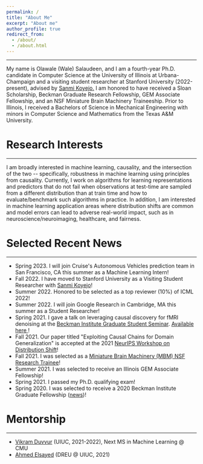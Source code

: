 ```yaml
---
permalink: /
title: "About Me"
excerpt: "About me"
author_profile: true
redirect_from: 
  - /about/
  - /about.html
---
```


---
My name is Olawale (Wale) Salaudeen, and I am a fourth-year Ph.D. candidate in Computer Science at the University of Illinois at Urbana-Champaign and a visiting student researcher at Stanford University (2022-present), advised by <a href="http://sanmi.cs.illinois.edu/" target="_blank">Sanmi Koyejo.</a> I am honored to have received a Sloan Scholarship, Beckman Graduate Research Fellowship, GEM Associate Fellowship, and an NSF Miniature Brain Machinery Traineeship. Prior to Illinois, I received a Bachelors of Science in Mechanical Engineering with minors in Computer Science and Mathematics from the Texas A&M University.

# Research Interests
---
I am broadly interested in machine learning, causality, and the intersection of the two -- specifically, robustness in machine learning using principles from causality. Currently, I work on algorithms for learning representations and predictors that do not fail when observations at test-time are sampled from a different distribution than at train time and how to evaluate/benchmark such algorithms in practice. In addition, I am interested in machine learning application areas where distribution shifts are common and model errors can lead to adverse real-world impact, such as in neuroscience/neuroimaging, healthcare, and fairness.

# Selected Recent News
---
* Spring 2023. I will join Cruise's Autonomous Vehicles prediction team in San Francisco, CA this summer as a Machine Learning Intern!
* Fall 2022. I have moved to Stanford University as a Visiting Student Researcher with <a href="http://sanmi.cs.illinois.edu/" target="_blank">Sanmi Koyejo</a>! 
* Summer 2022. Honored to be selected as a top reviewer (10%) of ICML 2022!
* Summer 2022. I will join Google Research in Cambridge, MA this summer as a Student Researcher!
* Spring 2021. I gave a talk on leveraging causal discovery for fMRI
 denoising at the <a href="https://beckman.illinois.edu/about/news/article/2022/03/30/grad-students-to-present-research-april-6" target="_blank">Beckman Institute Graduate Student Seminar</a>. <a href="https://olawalesalaudeen.com/talks/"> Available here </a>!
* Fall 2021. Our paper titled "Exploiting Causal Chains for Domain Generalization" is
 accepted at the 2021 <a href="https://sites.google.com/view/distshift2021" target="_blank">NeurIPS Workshop on Distribution Shift</a>!
* Fall 2021. I was selected as a <a href="https://minibrain.beckman.illinois.edu/" target="_blank">Miniature Brain Machinery (MBM) NSF Research Trainee</a>!
* Summer 2021. I was selected to receive an Illinois GEM Associate Fellowship!
* Spring 2021. I passed my Ph.D. qualifying exam!
* Spring 2020. I was selected to receive a 2020 Beckman Institute Graduate Fellowship (<a href="https://beckman.illinois.edu/about/news/article/2020/05/08/seven-named-2020-beckman-institute-graduate-fellows?fbclid=IwAR1XYI8PpzFLfAsAmQdurMZrywwTyHtTuhpkI3ZlaNUQPNcrY00SZJH0muU" target="_blank">news</a>)!

# Mentorship
---
* <a href="https://www.linkedin.com/in/vikram-duvvur/" target="_blank">Vikram Duvvur</a> (UIUC, 2021-2022), Next MS in Machine Learning @ CMU
* <a href="https://www.linkedin.com/in/elsayeaa-2023/" target="_blank">Ahmed Elsayed</a> (DREU @ UIUC, 2021)

